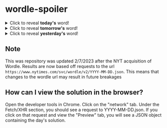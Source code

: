 # wordle-spoiler

<details>
  <summary>Click to reveal <b>today's</b> word!</summary>
  <br>
  <b> grout </b>
</details>

<details>
  <summary>Click to reveal <b>tomorrow's</b> word!</summary>
  <br>
  <b> voter </b>
</details>

<details>
  <summary>Click to reveal <b>yesterday's</b> word!</summary>
  <br>
  <b> staid </b>
</details>

## Note
This was repository was updated 2/7/2023 after the NYT acquisition of Wordle. Results are now based off requests to the url `https://www.nytimes.com/svc/wordle/v2/YYYY-MM-DD.json`. This means that changes to the wordle url may result in future breakages

## How can I view the solution in the browser?
Open the developer tools in Chrome. Click on the "network" tab. Under the Fetch/XHR section, you should see a request to YYYY-MM-DD.json. If you click on that request and view the "Preview" tab, you will see a JSON object containing the day's solution.